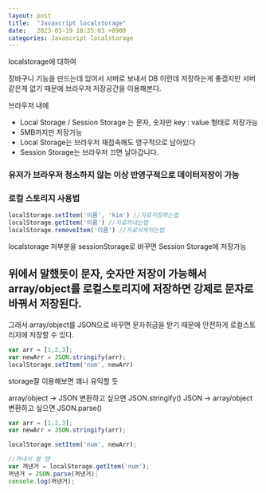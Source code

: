 ```yaml
---
layout: post
title:  "Javascript localstorage"
date:   2023-03-19 18:35:03 +0900
categories: Javascript localstorage 
---
```


localstorage에 대하여

장바구니 기능을 만드는데 있어서 서버로 보내서 DB 이런데 저장하는게 좋겠지만 서버같은게 없기 때문에 브라우저 저장공간을 이용해본다.

브라우저 내에
- Local Storage / Session Storage 는 문자, 숫자만 key : value 형태로 저장가능
- 5MB까지만 저장가능
- Local Storage는 브라우저 재접속해도 영구적으로 남아있다 
- Session Storage는 브라우저 끄면 날아갑니다.

### 유저가 브라우저 청소하지 않는 이상 반영구적으로 데이터저장이 가능 

### 로컬 스토리지 사용법

```javascript
localStorage.setItem('이름', 'kim') //자료저장하는법
localStorage.getItem('이름') //자료꺼내는법
localStorage.removeItem('이름') //자료삭제하는법
```
localstorage 저부분을 sessionStorage로 바꾸면 Session Storage에 저장가능

## 위에서 말했듯이 문자, 숫자만 저장이 가능해서 array/object를 로컬스토리지에 저장하면 강제로 문자로 바꿔서 저장된다.

그래서 array/object를 JSON으로 바꾸면 문자취급을 받기 때문에 안전하게 로컬스토리지에 저장할 수 있다.

```javascript
var arr = [1,2,3];
var newArr = JSON.stringify(arr);
localStorage.setItem('num', newArr)
```

storage잘 이용해보면 꽤나 유익할 듯

array/object -> JSON 변환하고 싶으면 JSON.stringify()
JSON -> array/object 변환하고 싶으면 JSON.parse()

```javascript
var arr = [1,2,3];
var newArr = JSON.stringify(arr);

localStorage.setItem('num', newArr);

//꺼내서 쓸 땐
var 꺼낸거 = localStorage.getItem('num');
꺼낸거 = JSON.parse(꺼낸거);
console.log(꺼낸거);
```